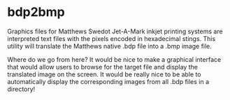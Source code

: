 # bdp2bmp
Graphics files for Matthews Swedot Jet-A-Mark inkjet printing systems are interpreted text files with the pixels encoded in hexadecimal stings. This utility will translate the Matthews native .bdp file into a .bmp image file.

Where do we go from here? It would be nice to make a graphical interface that would allow users to browse for the target file and display the translated image on the screen. It would be really nice to be able to automatically display the corresponding images from all .bdp files in a directory!
